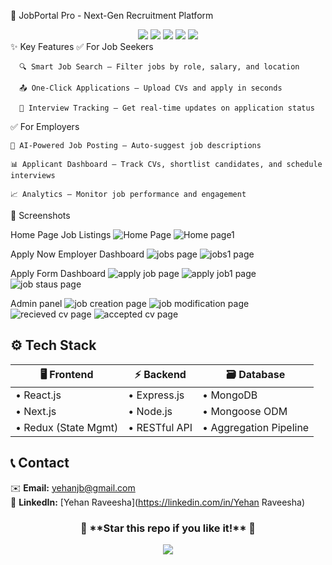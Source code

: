 🚀 JobPortal Pro - Next-Gen Recruitment Platform
<div align="center"> <img src="https://img.shields.io/badge/React-20232A?style=for-the-badge&logo=react&logoColor=61DAFB" /> <img src="https://img.shields.io/badge/Next.js-000000?style=for-the-badge&logo=nextdotjs&logoColor=white" /> <img src="https://img.shields.io/badge/Express.js-404D59?style=for-the-badge" /> <img src="https://img.shields.io/badge/MongoDB-4EA94B?style=for-the-badge&logo=mongodb&logoColor=white" /> <img src="https://img.shields.io/badge/Node.js-339933?style=for-the-badge&logo=nodedotjs&logoColor=white" /> </div>
✨ Key Features
✅ For Job Seekers

      🔍 Smart Job Search – Filter jobs by role, salary, and location

      📤 One-Click Applications – Upload CVs and apply in seconds

      📅 Interview Tracking – Get real-time updates on application status

      

✅ For Employers

    🚀 AI-Powered Job Posting – Auto-suggest job descriptions
    
    📊 Applicant Dashboard – Track CVs, shortlist candidates, and schedule interviews
    
    📈 Analytics – Monitor job performance and engagement

📸 Screenshots

Home Page	Job Listings
![Home Page](https://github.com/user-attachments/assets/93904354-ca38-4d82-8aa1-67d32bdb2539)
![Home page1](https://github.com/user-attachments/assets/7485a6bb-816c-40f4-b5bc-c9771e19ca03)



Apply Now	Employer Dashboard
![jobs page](https://github.com/user-attachments/assets/08db0d01-6d5f-409d-9304-aed3103c2cd5)
![jobs1 page](https://github.com/user-attachments/assets/a9edb0ca-6cbb-4f6f-86b5-ae8732a3a2bc)


Apply Form	Dashboard
![apply job page](https://github.com/user-attachments/assets/d30a7a39-fcea-4bb4-939d-1acd1866ddd8)
![apply job1 page](https://github.com/user-attachments/assets/8753675a-dad5-4cb4-8e42-b4344f3a4dc2)
![job staus page](https://github.com/user-attachments/assets/158a1097-0aa0-4ed7-8c08-d9e60e08a042)

Admin panel
![job creation page](https://github.com/user-attachments/assets/9927bcc0-7056-434b-9a9c-a038df993916)
![job modification page](https://github.com/user-attachments/assets/9dfcedcb-2797-4bc3-8793-a403774b51c3)
![recieved cv page](https://github.com/user-attachments/assets/1b6115bd-af7e-45bf-b73e-7efbbfbf78ca)
![accepted cv page](https://github.com/user-attachments/assets/87ab76fe-690a-4e01-8506-ec791301d3aa)




## **⚙️ Tech Stack**  

<div align="center">

| 🖥️ **Frontend**       | ⚡ **Backend**        | 🗃️ **Database**       |
|-----------------------|----------------------|-----------------------|
| • React.js            | • Express.js         | • MongoDB             |
| • Next.js             | • Node.js            | • Mongoose ODM        |
| • Redux (State Mgmt)  | • RESTful API        | • Aggregation Pipeline|

</div>

## **📞 Contact**  
✉️ **Email:** [yehanjb@gmail.com](mailto:yehanjb@gmail.com)  
🔗 **LinkedIn:** [Yehan Raveesha](https://linkedin.com/in/Yehan Raveesha)  


<div align="center"> <h3>🌟 **Star this repo if you like it!** 🌟</h3> <a href="https://github.com/yrlwijesekara/node_jobportal"> <img src="https://img.shields.io/github/stars/yrlwijesekara/node_jobportal?style=social" /> </a> </div>









